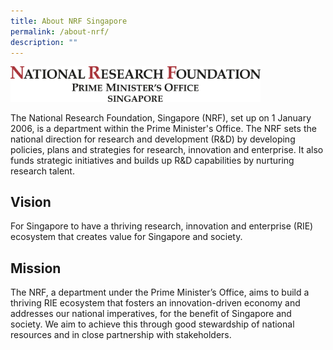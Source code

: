 ```yaml
---
title: About NRF Singapore
permalink: /about-nrf/
description: ""
---
```

<img src="/images/nrf%20logo%20fa-logotype.jpg" alt="President’s Science and Technology Awards Logo" style="width:400px"><br>

The National Research Foundation, Singapore (NRF), set up on 1 January 2006, is a department within the Prime Minister's Office. The NRF sets the national direction for research and development (R&amp;D) by developing policies, plans and strategies for research, innovation and enterprise. It also funds strategic initiatives and builds up R&amp;D capabilities by nurturing research talent.

## Vision ##

For Singapore to have a thriving research, innovation and enterprise (RIE) ecosystem that creates value for Singapore and society.

## Mission ##

The NRF, a department under the Prime Minister’s Office, aims to build a thriving RIE ecosystem that fosters an innovation-driven economy and addresses our national imperatives, for the benefit of Singapore and society. We aim to achieve this through good stewardship of national resources and in close partnership with stakeholders.